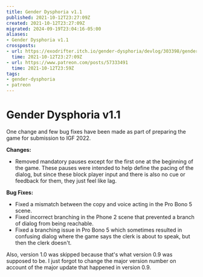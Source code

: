 ```yaml
---
title: Gender Dysphoria v1.1
published: 2021-10-12T23:27:09Z
created: 2021-10-12T23:27:09Z
migrated: 2024-09-19T23:04:16-05:00
aliases:
- Gender Dysphoria v1.1
crossposts:
- url: https://exodrifter.itch.io/gender-dysphoria/devlog/303398/gender-dysphoria-v11-released
  time: 2021-10-12T23:27:09Z
- url: https://www.patreon.com/posts/57333491
  time: 2021-10-12T23:59Z
tags:
- gender-dysphoria
- patreon
---
```


# Gender Dysphoria v1.1

One change and few bug fixes have been made as part of preparing the game for submission to IGF 2022.

**Changes:**
* Removed mandatory pauses except for the first one at the beginning of the game. These pauses were intended to help define the pacing of the dialog, but since these block player input and there is also no cue or feedback for them, they just feel like lag.

**Bug Fixes:**
* Fixed a mismatch between the copy and voice acting in the Pro Bono 5 scene.
* Fixed incorrect branching in the Phone 2 scene that prevented a branch of dialog from being reachable.
* Fixed a branching issue in Pro Bono 5 which sometimes resulted in confusing dialog where the game says the clerk is about to speak, but then the clerk doesn't.

Also, version 1.0 was skipped because that's what version 0.9 was supposed to be. I just forgot to change the major version number on account of the major update that happened in version 0.9.
